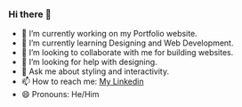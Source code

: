 ### Hi there 👋

- 🔭 I’m currently working on my Portfolio website.
- 🌱 I’m currently learning Designing and Web Development.
- 👯 I’m looking to collaborate with me for building websites. 
- 🤔 I’m looking for help with designing.
- 💬 Ask me about styling and interactivity.
- 📫 How to reach me: [My Linkedin](https://www.linkedin.com/in/jasaman-singh-chaggar-502479291/)
- 😄 Pronouns: He/Him
